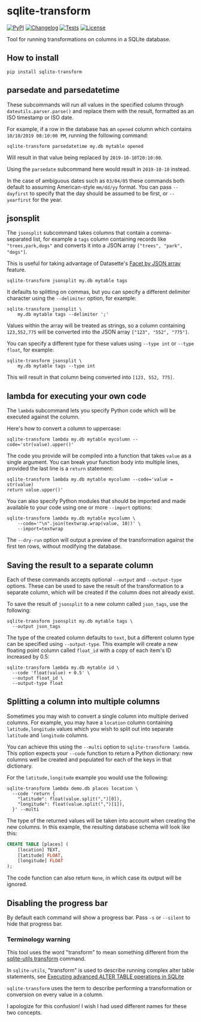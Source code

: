 # sqlite-transform

[![PyPI](https://img.shields.io/pypi/v/sqlite-transform.svg)](https://pypi.org/project/sqlite-transform/)
[![Changelog](https://img.shields.io/github/v/release/simonw/sqlite-transform?include_prereleases&label=changelog)](https://github.com/simonw/sqlite-transform/releases)
[![Tests](https://github.com/simonw/sqlite-transform/workflows/Test/badge.svg)](https://github.com/simonw/sqlite-transform/actions?query=workflow%3ATest)
[![License](https://img.shields.io/badge/license-Apache%202.0-blue.svg)](https://github.com/dogsheep/sqlite-transform/blob/main/LICENSE)

Tool for running transformations on columns in a SQLite database.

## How to install

    pip install sqlite-transform

## parsedate and parsedatetime

These subcommands will run all values in the specified column through `dateutils.parser.parse()` and replace them with the result, formatted as an ISO timestamp or ISO date.

For example, if a row in the database has an `opened` column which contains `10/10/2019 08:10:00 PM`, running the following command:

    sqlite-transform parsedatetime my.db mytable opened

Will result in that value being replaced by `2019-10-10T20:10:00`.

Using the `parsedate` subcommand here would result in `2019-10-10` instead.

In the case of ambiguous dates such as `03/04/05` these commands both default to assuming American-style `mm/dd/yy` format. You can pass `--dayfirst` to specify that the day should be assumed to be first, or `--yearfirst` for the year.

## jsonsplit

The `jsonsplit` subcommand takes columns that contain a comma-separated list, for example a `tags` column containing records like `"trees,park,dogs"` and converts it into a JSON array `["trees", "park", "dogs"]`.

This is useful for taking advantage of Datasette's [Facet by JSON array](https://docs.datasette.io/en/stable/facets.html#facet-by-json-array) feature.

    sqlite-transform jsonsplit my.db mytable tags

It defaults to splitting on commas, but you can specify a different delimiter character using the `--delimiter` option, for example:

    sqlite-transform jsonsplit \
        my.db mytable tags --delimiter ';'

Values within the array will be treated as strings, so a column containing `123,552,775` will be converted into the JSON array `["123", "552", "775"]`.

You can specify a different type for these values using `--type int` or `--type float`, for example:

    sqlite-transform jsonsplit \
        my.db mytable tags --type int

This will result in that column being converted into `[123, 552, 775]`.

## lambda for executing your own code

The `lambda` subcommand lets you specify Python code which will be executed against the column.

Here's how to convert a column to uppercase:

    sqlite-transform lambda my.db mytable mycolumn --code='str(value).upper()'

The code you provide will be compiled into a function that takes `value` as a single argument. You can break your function body into multiple lines, provided the last line is a `return` statement:

    sqlite-transform lambda my.db mytable mycolumn --code='value = str(value)
    return value.upper()'

You can also specify Python modules that should be imported and made available to your code using one or more `--import` options:

    sqlite-transform lambda my.db mytable mycolumn \
        --code='"\n".join(textwrap.wrap(value, 10))' \
        --import=textwrap

The `--dry-run` option will output a preview of the transformation against the first ten rows, without modifying the database.

## Saving the result to a separate column

Each of these commands accepts optional `--output` and `--output-type` options. These can be used to save the result of the transformation to a separate column, which will be created if the column does not already exist.

To save the result of `jsonsplit` to a new column called `json_tags`, use the following:

    sqlite-transform jsonsplit my.db mytable tags \
      --output json_tags

The type of the created column defaults to `text`, but a different column type can be specified using `--output-type`. This example will create a new floating point column called `float_id` with a copy of each item's ID increased by 0.5:

    sqlite-transform lambda my.db mytable id \
      --code 'float(value) + 0.5' \
      --output float_id \
      --output-type float

## Splitting a column into multiple columns

Sometimes you may wish to convert a single column into multiple derived columns. For example, you may have a `location` column containing `latitude,longitude` values which you wish to split out into separate `latitude` and `longitude` columns.

You can achieve this using the `--multi` option to `sqlite-transform lambda`. This option expects your `--code` function to return a Python dictionary: new columns well be created and populated for each of the keys in that dictionary.

For the `latitude,longitude` example you would use the following:

    sqlite-transform lambda demo.db places location \
      --code 'return {
        "latitude": float(value.split(",")[0]),
        "longitude": float(value.split(",")[1]),
      }' --multi

The type of the returned values will be taken into account when creating the new columns. In this example, the resulting database schema will look like this:

```sql
CREATE TABLE [places] (
    [location] TEXT,
    [latitude] FLOAT,
    [longitude] FLOAT
);
```
The code function can also return `None`, in which case its output will be ignored.

## Disabling the progress bar

By default each command will show a progress bar. Pass `-s` or `--silent` to hide that progress bar.

### Terminology warning

This tool uses the word "transform" to mean something different from the [sqlite-utils transform](https://sqlite-utils.datasette.io/en/stable/cli.html#transforming-tables) command.

In `sqlite-utils`, "transform" is used to describe running complex alter table statements, see [Executing advanced ALTER TABLE operations in SQLite](https://simonwillison.net/2020/Sep/23/sqlite-advanced-alter-table/)

`sqlite-transform` uses the term to describe performing a transformation or conversion on every value in a column.

I apologize for this confusion! I wish I had used different names for these two concepts.

